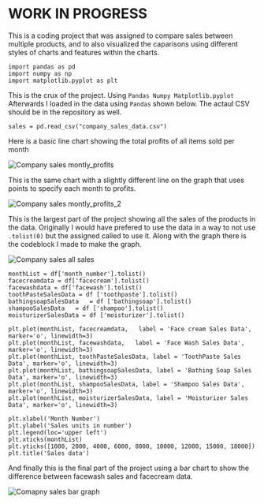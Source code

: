 # WORK IN PROGRESS
This is a coding project that was assigned to compare sales between multiple products, and to also visualized the caparisons using different styles of charts 
and features within the charts. 

```python:
import pandas as pd
import numpy as np 
import matplotlib.pyplot as plt
```
This is the crux of the project. Using ```Pandas Numpy Matplotlib.pyplot``` 
Afterwards I loaded in the data using ```Pandas``` shown below. The actaul CSV should be in the repository as well.

```sales = pd.read_csv("company_sales_data.csv")```

Here is a basic line chart showing the total profits of all items sold per month 

![Company sales montly_profits](https://user-images.githubusercontent.com/53583290/110728515-39166a00-81eb-11eb-9632-42a70b32d568.PNG)

This is the same chart with a slightly different line on the graph that uses points to specify each month to profits.

![Company sales montly_profits_2](https://user-images.githubusercontent.com/53583290/110728530-403d7800-81eb-11eb-87ba-ef2f0019e5aa.PNG)

This is the largest part of the project showing all the sales of the products in the data. Originally I would have prefered to use the data in a way to not use 
```.tolist(0)``` but the assigned called to use it. Along with the graph there is the codeblock I made to make the graph.

![Company sales all sales](https://user-images.githubusercontent.com/53583290/110728546-47648600-81eb-11eb-8206-5517df6aad31.PNG)

```python:
monthList = df['month_number'].tolist()
facecreamdata = df['facecream'].tolist()
facewashdata = df['facewash'].tolist()
toothPasteSalesData = df ['toothpaste'].tolist()
bathingsoapSalesData   = df ['bathingsoap'].tolist()
shampooSalesData   = df ['shampoo'].tolist()
moisturizerSalesData = df ['moisturizer'].tolist()

plt.plot(monthList, facecreamdata,   label = 'Face cream Sales Data', marker='o', linewidth=3)
plt.plot(monthList, facewashdata,   label = 'Face Wash Sales Data',  marker='o', linewidth=3)
plt.plot(monthList, toothPasteSalesData, label = 'ToothPaste Sales Data', marker='o', linewidth=3)
plt.plot(monthList, bathingsoapSalesData, label = 'Bathing Soap Sales Data', marker='o', linewidth=3)
plt.plot(monthList, shampooSalesData, label = 'Shampoo Sales Data', marker='o', linewidth=3)
plt.plot(monthList, moisturizerSalesData, label = 'Moisturizer Sales Data', marker='o', linewidth=3)

plt.xlabel('Month Number')
plt.ylabel('Sales units in number')
plt.legend(loc='upper left')
plt.xticks(monthList)
plt.yticks([1000, 2000, 4000, 6000, 8000, 10000, 12000, 15000, 18000])
plt.title('Sales data') 
```
And finally this is the final part of the project using a bar chart to show the difference between facewash sales and facecream data.

![Comapny sales bar graph](https://user-images.githubusercontent.com/53583290/110728562-4df2fd80-81eb-11eb-81b5-86ff15a9bbd8.PNG)


